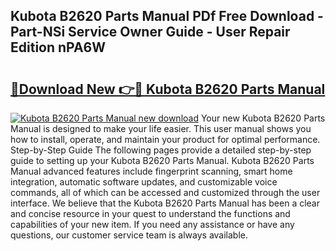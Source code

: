 ## Kubota B2620 Parts Manual PDf Free Download - Part-NSi Service Owner Guide - User Repair Edition nPA6W

# <h2><a href="http://bc89328.oget.top/?id=Kubota+B2620+Parts+Manual">🔗Download New 👉🔴 Kubota B2620 Parts Manual</a></h2>

[![Kubota B2620 Parts Manual new download](https://i.imgur.com/5g1atiW.png)](http://bc89328.oget.top/?id=Kubota+B2620+Parts+Manual)
Your new Kubota B2620 Parts Manual is designed to make your life easier. This user manual shows you how to install, operate, and maintain your product for optimal performance. Step-by-Step Guide The following pages provide a detailed step-by-step guide to setting up your Kubota B2620 Parts Manual. Kubota B2620 Parts Manual advanced features include fingerprint scanning, smart home integration, automatic software updates, and customizable voice commands, all of which can be accessed and customized through the user interface. We believe that the Kubota B2620 Parts Manual has been a clear and concise resource in your quest to understand the functions and capabilities of your new item. If you need any assistance or have any questions, our customer service team is always available.
